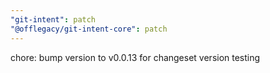 ```yaml
---
"git-intent": patch
"@offlegacy/git-intent-core": patch
---
```


chore: bump version to v0.0.13 for changeset version testing
  